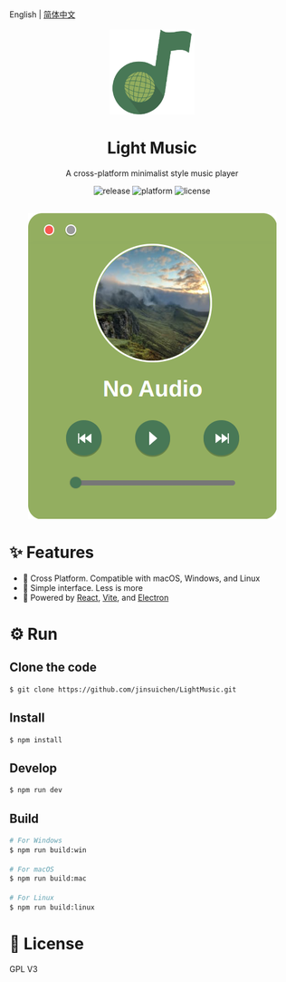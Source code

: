 <div>
  English |
  <a href="README_zh-CN.md">简体中文</a>
</div>

<br/>

<div align="center">
  <img alt="LightMusic logo" src=".github/assets/light-music.svg" height="150px" width="150px" />
</div>

<div align="center">
  <h1>Light Music</h1>
</div>

<p align="center">A cross-platform minimalist style music player</p>

<p align="center">
  <img src="https://img.shields.io/github/v/release/jinsuichen/LightMusic" alt="release" />
  <img src="https://img.shields.io/badge/platform-Windows%20%7C%20Linux%20%7C%20macOS-lightgrey" alt="platform" />
  <img src="https://img.shields.io/github/license/jinsuichen/LightMusic?color=blue" alt="license" />
</p>

<br/>

<div align="center">
  <img alt="home page" src=".github/assets/homepage.png"/>
</div>

# ✨ Features

- 🚢 Cross Platform. Compatible with macOS, Windows, and Linux
- 📐 Simple interface. Less is more
- 🚀 Powered by <a href="https://reactjs.org/">React</a>, <a href="https://vitejs.dev/">Vite</a>, and <a href="https://www.electronjs.org/">Electron</a>



# ⚙ Run

## Clone the code

```bash
$ git clone https://github.com/jinsuichen/LightMusic.git
```

## Install

```bash
$ npm install
```

## Develop

```bash
$ npm run dev
```

## Build

```bash
# For Windows
$ npm run build:win

# For macOS
$ npm run build:mac

# For Linux
$ npm run build:linux
```

# 📜 License

GPL V3
